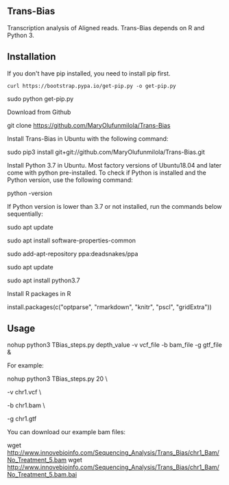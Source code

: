 ## Trans-Bias

Transcription analysis of Aligned reads. Trans-Bias depends on R and Python 3.

## Installation

If you don't have pip installed, you need to install pip first.

``` 
curl https://bootstrap.pypa.io/get-pip.py -o get-pip.py 
```

sudo python get-pip.py

Download from Github

git clone https://github.com/MaryOlufunmilola/Trans-Bias

Install Trans-Bias in Ubuntu with the following command:

sudo pip3 install git+git://github.com/MaryOlufunmilola/Trans-Bias.git 

Install Python 3.7 in Ubuntu. Most factory versions of Ubuntu18.04 and later come with python pre-installed. To check if Python is installed and the Python version, use the following command:

python -version

If Python version is lower than 3.7 or not installed, run the commands below sequentially:

sudo apt update

sudo apt install software-properties-common

sudo add-apt-repository ppa:deadsnakes/ppa

sudo apt update

sudo apt install python3.7

Install R packages in R

install.packages(c("optparse", "rmarkdown", "knitr", "pscl", "gridExtra"))

## Usage

nohup python3 TBias_steps.py depth_value -v vcf_file -b bam_file -g gtf_file &

For example:

nohup python3 TBias_steps.py 20 \
  
  -v chr1.vcf \
  
  -b chr1.bam \
  
  -g chr1.gtf

You can download our example bam files:

wget http://www.innovebioinfo.com/Sequencing_Analysis/Trans_Bias/chr1_Bam/No_Treatment_5.bam
wget http://www.innovebioinfo.com/Sequencing_Analysis/Trans_Bias/chr1_Bam/No_Treatment_5.bam.bai
